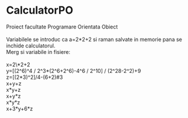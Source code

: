 # CalculatorPO
Proiect facultate Programare Orientata Obiect<br />
<br />
Variabilele se introduc ca a=2\*2+2 si raman salvate in memorie pana se inchide calculatorul.<br />
Merg si variabile in fisiere:<br />
<br />
x=2\\*2+2<br />
y=[(2^6)^4 / 2^3\*(2^6+2^6)-4^6 / 2^10] / (2^28-2^2)+9<br />
z=[(2\*3)^2]/4-(6+2)#3<br />
x+y+z<br />
x\*y+z<br />
x+y\*z<br />
x\*y\*z<br />
x+3\*y+6\*z<br />
